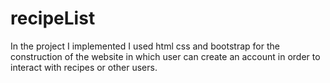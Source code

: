 # recipeList
In the project I implemented I used html css and bootstrap for the construction of the website in which user can create an account in order to interact with recipes or other users.
